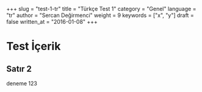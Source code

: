 +++
slug = "test-1-tr"
title = "Türkçe Test 1"
category = "Genel"
language = "tr"
author = "Sercan Değirmenci"
weight = 9
keywords = ["x", "y"]
draft = false
written_at = "2016-01-08"
+++
# Test İçerik
## Satır 2
deneme 123

